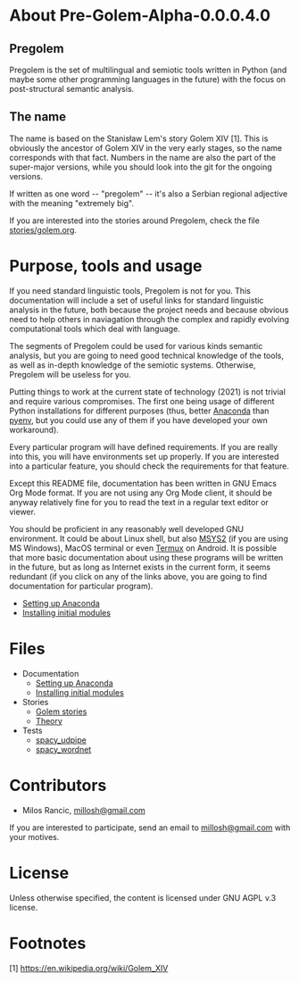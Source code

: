 # About Pre-Golem-Alpha-0.0.0.4.0

## Pregolem

Pregolem is the set of multilingual and semiotic tools written in
Python (and maybe some other programming languages in the future) with
the focus on post-structural semantic analysis.

## The name

The name is based on the Stanisław Lem's story Golem XIV [1]. This is
obviously the ancestor of Golem XIV in the very early stages, so the
name corresponds with that fact. Numbers in the name are also the part
of the super-major versions, while you should look into the git for
the ongoing versions.

If written as one word -- "pregolem" -- it's also a Serbian regional
adjective with the meaning "extremely big".

If you are interested into the stories around Pregolem, check the file
[stories/golem.org](stories/golem.org).

# Purpose, tools and usage

If you need standard linguistic tools, Pregolem is not for you. This
documentation will include a set of useful links for standard
linguistic analysis in the future, both because the project needs and
because obvious need to help others in naviagation through the complex
and rapidly evolving computational tools which deal with language.

The segments of Pregolem could be used for various kinds semantic
analysis, but you are going to need good technical knowledge of the
tools, as well as in-depth knowledge of the semiotic
systems. Otherwise, Pregolem will be useless for you.

Putting things to work at the current state of technology (2021) is
not trivial and require various compromises. The first one being usage
of different Python installations for different purposes (thus, better
[Anaconda](https://www.anaconda.com/) than
[pyenv](https://github.com/pyenv/pyenv), but you could use any of them
if you have developed your own workaround).

Every particular program will have defined requirements. If you are
really into this, you will have environments set up properly. If you
are interested into a particular feature, you should check the
requirements for that feature.

Except this README file, documentation has been written in GNU Emacs
Org Mode format. If you are not using any Org Mode client, it should
be anyway relatively fine for you to read the text in a regular text
editor or viewer.

You should be proficient in any reasonably well developed GNU
environment. It could be about Linux shell, but also
[MSYS2](https://www.msys2.org/) (if you are using MS Windows), MacOS
terminal or even [Termux](https://termux.com/) on Android. It is
possible that more basic documentation about using these programs will
be written in the future, but as long as Internet exists in the
current form, it seems redundant (if you click on any of the links
above, you are going to find documentation for particular program).

- [Setting up Anaconda](docs/anaconda.org)
- [Installing initial modules](docs/python_modules.org)

# Files

- Documentation
  - [Setting up Anaconda](docs/anaconda.org)
  - [Installing initial modules](docs/python_modules.org)
- Stories
  - [Golem stories](stories/golem.org)
  - [Theory](stories/theory.org)
- Tests
  - [spacy_udpipe](test-spacy_udpipe.py)
  - [spacy_wordnet](test-spacy_wordnet.py)

# Contributors

- Milos Rancic, millosh@gmail.com

If you are interested to participate, send an email to
millosh@gmail.com with your motives.

# License

Unless otherwise specified, the content is licensed under GNU AGPL v.3
license.

# Footnotes

[1] https://en.wikipedia.org/wiki/Golem_XIV